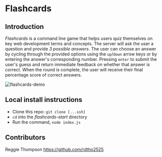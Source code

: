 # Flashcards

## Introduction
_Flashcards_ is a command line game that helps users quiz themselves on key web development terms and concepts.  The server will ask the user a question and provide _3 possible answers_.  The user can choose an answer by cycling through the provided options using the `up`/`down` arrow keys or by entering the answer's corresponding number. Pressing `enter` to submit the user's guess and return immediate feedback on whether that answer is correct.  When the round is complete, the user will receive their final percentage score of correct answers.

![flashcards-demo](https://raw.githubusercontent.com/rdtho2525/flashcards-starter/main/assets/final_README-d5d681aa.gif)

## Local install instructions
+ Clone this repo: `git clone [...ssh]`
+ `cd` into the _flashcards-start_ directory
+ Run the command, `node index.js`

## Contributors
Reggie Thompson https://github.com/rdtho2525
